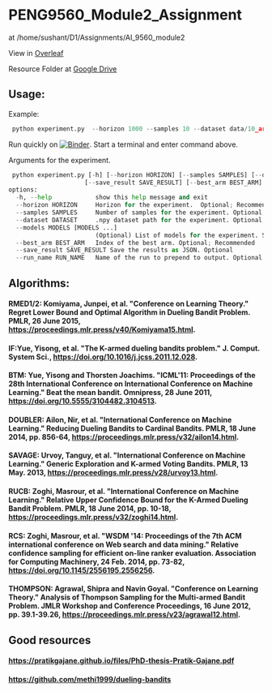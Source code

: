 # PENG9560_Module2_Assignment


at /home/sushant/D1/Assignments/AI_9560_module2


View in [Overleaf](https://www.overleaf.com/read/bpqxdfxbsxds#deab8a)

Resource Folder at [Google Drive](https://drive.google.com/drive/u/0/folders/1ZamN8_n0ETlPOtv5ehjcDv1lExfxLtVT)

## Usage:
Example:
```python
 python experiment.py  --horizon 1000 --samples 10 --dataset data/10_art.npy  --best_arm 0   --save_result true --run_name run1  --models RMED1 IF BTM DOUBLER THOMPSON
```
Run quickly on [![Binder](https://mybinder.org/badge_logo.svg)](https://mybinder.org/v2/gh/SushantGautam/PENG9560_Module2_Assignment/HEAD). Start a terminal and enter command above.

Arguments for the experiment.

```python
 python experiment.py [-h] [--horizon HORIZON] [--samples SAMPLES] [--dataset DATASET] [--models MODELS [MODELS ...]]
                     [--save_result SAVE_RESULT] [--best_arm BEST_ARM] [--run_name RUN_NAME]
options:
  -h, --help            show this help message and exit
  --horizon HORIZON     Horizon for the experiment.  Optional; Recommended to set
  --samples SAMPLES     Number of samples for the experiment. Optional; Recommended to set
  --dataset DATASET     .npy dataset path for the experiment. Optional; Recommended to set
  --models MODELS [MODELS ...]
                        (Optional) List of models for the experiment. Sets all by default: RMED1  RMED2 IF BTM DOUBLER SAVAGE RUCB RCS THOMPSON
  --best_arm BEST_ARM   Index of the best arm. Optional; Recommended
  --save_result SAVE_RESULT Save the results as JSON. Optional
  --run_name RUN_NAME   Name of the run to prepend to output. Optional
```


## Algorithms:
#### RMED1/2: Komiyama, Junpei, et al. "Conference on Learning Theory." Regret Lower Bound and Optimal Algorithm in Dueling Bandit Problem. PMLR, 26 June 2015, https://proceedings.mlr.press/v40/Komiyama15.html.

#### IF:Yue, Yisong, et al. "The K-armed dueling bandits problem." J. Comput. System Sci., https://doi.org/10.1016/j.jcss.2011.12.028.

#### BTM: Yue, Yisong and Thorsten Joachims. "ICML'11: Proceedings of the 28th International Conference on International Conference on Machine Learning." Beat the mean bandit. Omnipress, 28 June 2011, https://doi.org/10.5555/3104482.3104513.

#### DOUBLER: Ailon, Nir, et al. "International Conference on Machine Learning." Reducing Dueling Bandits to Cardinal Bandits. PMLR, 18 June 2014, pp. 856-64, https://proceedings.mlr.press/v32/ailon14.html.

#### SAVAGE: Urvoy, Tanguy, et al. "International Conference on Machine Learning." Generic Exploration and K-armed Voting Bandits. PMLR, 13 May. 2013, https://proceedings.mlr.press/v28/urvoy13.html.

#### RUCB: Zoghi, Masrour, et al. "International Conference on Machine Learning." Relative Upper Confidence Bound for the K-Armed Dueling Bandit Problem. PMLR, 18 June 2014, pp. 10-18, https://proceedings.mlr.press/v32/zoghi14.html.

#### RCS: Zoghi, Masrour, et al. "WSDM '14: Proceedings of the 7th ACM international conference on Web search and data mining." Relative confidence sampling for efficient on-line ranker evaluation. Association for Computing Machinery, 24 Feb. 2014, pp. 73-82, https://doi.org/10.1145/2556195.2556256.

#### THOMPSON: Agrawal, Shipra and Navin Goyal. "Conference on Learning Theory." Analysis of Thompson Sampling for the Multi-armed Bandit Problem. JMLR Workshop and Conference Proceedings, 16 June 2012, pp. 39.1-39.26, https://proceedings.mlr.press/v23/agrawal12.html.


## Good resources
#### https://pratikgajane.github.io/files/PhD-thesis-Pratik-Gajane.pdf
#### https://github.com/methi1999/dueling-bandits
